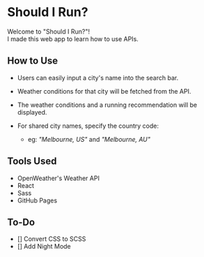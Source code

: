 # Should I Run?

Welcome to "Should I Run?"! <br>
I made this web app to learn how to use APIs. <br>

## How to Use

* Users can easily input a city's name into the search bar. 
* Weather conditions for that city will be fetched from the API.
* The weather conditions and a running recommendation will be displayed.<br>

* For shared city names, specify the country code:
    - eg: _"Melbourne, US"_ and _"Melbourne, AU"_

## Tools Used

* OpenWeather's Weather API
* React
* Sass
* GitHub Pages

## To-Do

- [] Convert CSS to SCSS
- [] Add Night Mode